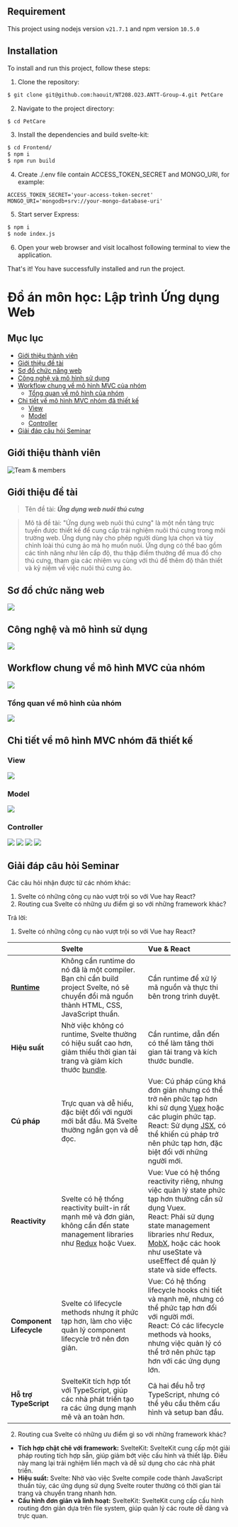 ## Requirement

This project using nodejs version `v21.7.1` and npm version `10.5.0`

## Installation
To install and run this project, follow these steps:

1. Clone the repository:
  ```bash
  $ git clone git@github.com:haouit/NT208.O23.ANTT-Group-4.git PetCare
  ```

2. Navigate to the project directory:
  ```bash
  $ cd PetCare
  ```

3. Install the dependencies and build svelte-kit:
  ```bash
  $ cd Frontend/
  $ npm i
  $ npm run build
  ```

4. Create ./.env file contain ACCESS_TOKEN_SECRET and MONGO_URI, for example:
```
ACCESS_TOKEN_SECRET='your-access-token-secret'
MONGO_URI='mongodb+srv://your-mongo-database-uri'
```

5. Start server Express:
  ```bash
  $ npm i
  $ node index.js
  ```

6. Open your web browser and visit localhost following terminal to view the application.

That's it! You have successfully installed and run the project.

# **Đồ án môn học: Lập trình Ứng dụng Web**
## Mục lục
- [Giới thiệu thành viên](#giới-thiệu-thành-viên)
- [Giới thiệu đề tài](#giới-thiệu-đề-tài)
- [Sơ đồ chức năng web](#sơ-đồ-chức-năng-web)
- [Công nghệ và mô hình sử dụng](#công-nghệ-và-mô-hình-sử-dụng)
- [Workflow chung về mô hình MVC của nhóm](#workflow-chung-về-mô-hình-mvc-của-nhóm)
  - [Tổng quan về mô hình của nhóm](#tổng-quan-về-mô-hình-của-nhóm)
- [Chi tiết về mô hình MVC nhóm đã thiết kế](#chi-tiết-về-mô-hình-mvc-nhóm-đã-thiết-kế)
  - [View](#view)
  - [Model](#model)
  - [Controller](#controller)
- [Giải đáp câu hỏi Seminar](#giải-đáp-câu-hỏi-seminar)
## Giới thiệu thành viên
![Team & members](img/Slide01.png)

## Giới thiệu đề tài
> Tên đề tài: ***Ứng dụng web nuôi thú cưng***

> Mô tả đề tài: "Ứng dụng web nuôi thú cưng" là một nền tảng trực tuyến được thiết kế để cung cấp trải nghiệm nuôi thú cưng trong môi trường web. Ứng dụng này cho phép người dùng lựa chọn và tùy chỉnh loài thú cưng ảo mà họ muốn nuôi. Ứng dụng có thể bao gồm các tính năng như lên cấp độ, thu thập điểm thưởng để mua đồ cho thú cưng, tham gia các nhiệm vụ cùng với thú để thêm độ thân thiết và kỷ niệm về việc nuôi thú cưng ảo.

## Sơ đồ chức năng web
![](img/Slide02.png)

## Công nghệ và mô hình sử dụng
![](img/Slide03.png)

## Workflow chung về mô hình MVC của nhóm
![](img/Slide04.png)

### Tổng quan về mô hình của nhóm 
![](img/Slide05.png)

## Chi tiết về mô hình MVC nhóm đã thiết kế
### View
![](img/Slide06.png)
### Model
![](img/Slide07.png)
### Controller
![](img/Slide08.png)
![](img/Slide09.png)
![](img/Slide10.png)
![](img/Slide11.png)

## Giải đáp câu hỏi Seminar
Các câu hỏi nhận được từ các nhóm khác:
1. Svelte có những công cụ nào vượt trội so với Vue hay React?
2. Routing cua Svelte có những ưu điểm gì so với những framework khác?

Trả lời:

1. Svelte có những công cụ nào vượt trội so với Vue hay React?

| | Svelte | Vue & React |
| :--- | :--- | :--- |
| [**Runtime**](https://en.wikipedia.org/wiki/Runtime_system) | Không cần runtime do nó đã là một compiler. Bạn chỉ cần build project Svelte, nó sẽ chuyển đổi mã nguồn thành HTML, CSS, JavaScript thuần. | Cần runtime để xử lý mã nguồn và thực thi bên trong trình duyệt.
| **Hiệu suất** | Nhờ việc không có runtime, Svelte thường có hiệu suất cao hơn, giảm thiểu thời gian tải trang và giảm kích thước [bundle](https://developer.chrome.com/docs/web-platform/web-bundles). | Cần runtime, dẫn đến có thể làm tăng thời gian tải trang và kích thước bundle.
| **Cú pháp** | Trực quan và dễ hiểu, đặc biệt đối với người mới bắt đầu. Mã Svelte thường ngắn gọn và dễ đọc. | Vue: Cú pháp cũng khá đơn giản nhưng có thể trở nên phức tạp hơn khi sử dụng [Vuex](https://vuex.vuejs.org/) hoặc các plugin phức tạp.<br/>React: Sử dụng [JSX](https://legacy.reactjs.org/docs/introducing-jsx.html), có thể khiến cú pháp trở nên phức tạp hơn, đặc biệt đối với những người mới. 
| **Reactivity** | Svelte có hệ thống reactivity built-in rất mạnh mẽ và đơn giản, không cần đến state management libraries như [Redux](https://redux.js.org/) hoặc Vuex. | Vue: Vue có hệ thống reactivity riêng, nhưng việc quản lý state phức tạp hơn thường cần sử dụng Vuex.<br/>React: Phải sử dụng state management libraries như Redux, [MobX](https://mobx.js.org/README.html), hoặc các hook như useState và useEffect để quản lý state và side effects.
| **Component Lifecycle** | Svelte có lifecycle methods nhưng ít phức tạp hơn, làm cho việc quản lý component lifecycle trở nên đơn giản. | Vue: Có hệ thống lifecycle hooks chi tiết và mạnh mẽ, nhưng có thể phức tạp hơn đối với người mới.<br/>React: Có các lifecycle methods và hooks, nhưng việc quản lý có thể trở nên phức tạp hơn với các ứng dụng lớn. 
| **Hỗ trợ TypeScript** | SvelteKit tích hợp tốt với TypeScript, giúp các nhà phát triển tạo ra các ứng dụng mạnh mẽ và an toàn hơn. | Cả hai đều hỗ trợ TypeScript, nhưng có thể yêu cầu thêm cấu hình và setup ban đầu.


2. Routing cua Svelte có những ưu điểm gì so với những framework khác?

- **Tích hợp chặt chẽ với framework:**
SvelteKit: SvelteKit cung cấp một giải pháp routing tích hợp sẵn, giúp giảm bớt việc cấu hình và thiết lập. Điều này mang lại trải nghiệm liền mạch và dễ sử dụng cho các nhà phát triển.
- **Hiệu suất:**
Svelte: Nhờ vào việc Svelte compile code thành JavaScript thuần túy, các ứng dụng sử dụng Svelte router thường có thời gian tải trang và chuyển trang nhanh hơn.
- **Cấu hình đơn giản và linh hoạt:**
SvelteKit: SvelteKit cung cấp cấu hình routing đơn giản dựa trên file system, giúp quản lý các route dễ dàng và trực quan.
